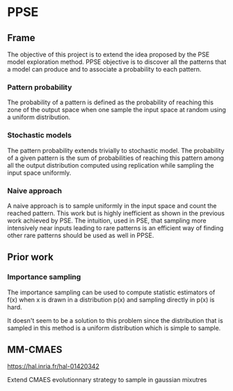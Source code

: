 

# PPSE


## Frame

The objective of this project is to extend the idea proposed by the PSE model exploration method. PPSE objective is to discover all the patterns that a model can produce and to associate a probability to each pattern.

### Pattern probability

The probability of a pattern is defined as the probability of reaching this zone of the output space when one sample the input space at random using a uniform distribution.

### Stochastic models

The pattern probability extends trivially to stochastic model. The probability of a given pattern is the sum of probabilities of reaching this pattern among all the output distribution computed using replication while sampling the input space uniformly.

### Naive approach

A naive approach is to sample uniformly in the input space and count the reached pattern. This work but is highly inefficient as shown in the previous work achieved by PSE. The intuition, used in PSE, that sampling more intensively near inputs leading to rare patterns is an efficient way of finding other rare patterns should be used as well in PPSE. 

## Prior work

### Importance sampling

The importance sampling can be used to compute statistic estimators of f(x) when x is drawn in a distribution p(x) and sampling directly in p(x) is hard.

It doesn't seem to be a solution to this problem since the distribution that is sampled in this method is a uniform distribution which is simple to sample.

## MM-CMAES

https://hal.inria.fr/hal-01420342

Extend CMAES evolutionnary strategy to sample in gaussian mixutres
